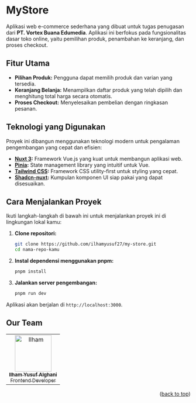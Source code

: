 # MyStore

Aplikasi web e-commerce sederhana yang dibuat untuk tugas penugasan dari **PT. Vortex Buana Edumedia**. Aplikasi ini berfokus pada fungsionalitas dasar toko online, yaitu pemilihan produk, penambahan ke keranjang, dan proses checkout.

## Fitur Utama

- **Pilihan Produk:** Pengguna dapat memilih produk dan varian yang tersedia.
- **Keranjang Belanja:** Menampilkan daftar produk yang telah dipilih dan menghitung total harga secara otomatis.
- **Proses Checkout:** Menyelesaikan pembelian dengan ringkasan pesanan.

## Teknologi yang Digunakan

Proyek ini dibangun menggunakan teknologi modern untuk pengalaman pengembangan yang cepat dan efisien:

- **[Nuxt 3](https://nuxt.com/):** Framework Vue.js yang kuat untuk membangun aplikasi web.
- **[Pinia](https://pinia.vuejs.org/):** State management library yang intuitif untuk Vue.
- **[Tailwind CSS](https://tailwindcss.com/):** Framework CSS utility-first untuk styling yang cepat.
- **[Shadcn-nuxt](https://www.shadcn-vue.com/):** Kumpulan komponen UI siap pakai yang dapat disesuaikan.

## Cara Menjalankan Proyek

Ikuti langkah-langkah di bawah ini untuk menjalankan proyek ini di lingkungan lokal kamu:

1.  **Clone repositori:**

    ```bash
    git clone https://github.com/ilhamyusuf27/my-store.git
    cd nama-repo-kamu
    ```

2.  **Instal dependensi menggunakan pnpm:**

    ```bash
    pnpm install
    ```

3.  **Jalankan server pengembangan:**

    ```bash
    pnpm run dev
    ```

Aplikasi akan berjalan di `http://localhost:3000`.

## Our Team

<center>
  <table>
        <tr>
      <td align="center">
        <a href="https://github.com/ilhamyusuf27">
          <img width="100" src="https://avatars.githubusercontent.com/u/43610978?v=4" alt="Ilham"><br/>
          <sub><b>Ilham Yusuf Alghani</b></sub> <br/>
          <sub>Frontend Developer</sub>
        </a>
      </td>
    <tr>
  </table>
</center>

<p align="right">(<a href="#top">back to top</a>)</p>
